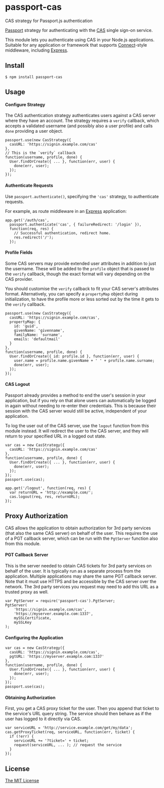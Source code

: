 # passport-cas
CAS strategy for Passport.js authentication

[Passport](http://passportjs.org/) strategy for authenticating with the 
[CAS](https://wiki.jasig.org/display/CAS/Home) single sign-on service.

This module lets you authenticate using CAS in your Node.js applications.
Suitable for any application or framework that supports
[Connect](http://www.senchalabs.org/connect/)-style middleware, including
[Express](http://expressjs.com/).

## Install

    $ npm install passport-cas
    
## Usage

#### Configure Strategy

The CAS authentication strategy authenticates users against a CAS server where
they have an account. The strategy requires a `verify` callback, which
accepts a validated username (and possibly also a user profile) and calls `done`
providing a user object.

    passport.use(new CasStrategy({
      casURL: 'https://signin.example.com/cas'
    }, 
    // This is the `verify` callback
    function(username, profile, done) {
      User.findOrCreate({ ... }, function(err, user) {
        done(err, user);
      });
    });

#### Authenticate Requests

Use `passport.authenticate()`, specifying the `'cas'` strategy, to
authenticate requests.

For example, as route middleware in an [Express](http://expressjs.com/)
application:

    app.get('/auth/cas',
      passport.authenticate('cas', { failureRedirect: '/login' }),
      function(req, res) {
        // Successful authentication, redirect home.
        res.redirect('/');
      });

#### Profile Fields

Some CAS servers may provide extended user attributes in addition to just
the username. These will be added to the `profile` object that is passed to 
the `verify` callback, though the exact format will vary depending on the CAS
provider.

You should customise the `verify` callback to fit your CAS server's attributes
format. Alternatively, you can specify a `propertyMap` object during 
initialization, to have the profile more or less sorted out by the time it
gets to the `verify` callback.

    passport.use(new CasStrategy({
      casURL: 'https://signin.example.com/cas',
      propertyMap: { 
        id: 'guid',
        givenName: 'givenname',
        familyName: 'surname',
        emails: 'defaultmail'
      }
    }, 
    function(username, profile, done) {
      User.findOrCreate({ id: profile.id }, function(err, user) {
        user.name = profile.name.givenName + ' ' + profile.name.surname;
        done(err, user);
      });
    });

#### CAS Logout

Passport already provides a method to end the user's session in your 
application, but if you rely on that alone users can automatically be logged in 
again without needing to re-enter their credentials. This is because their 
session with the CAS server would still be active, independent of your 
application.

To log the user out of the CAS server, use the `logout` function from this 
module instead. It will redirect the user to the CAS server, and they will 
return to your specified URL in a logged out state.

    var cas = new CasStrategy({
      casURL: 'https://signin.example.com/cas'
    }, 
    function(username, profile, done) {
      User.findOrCreate({ ... }, function(err, user) {
        done(err, user);
      });
    });
    passport.use(cas);
    
    app.get('/logout', function(req, res) {
      var returnURL = 'http://example.com/';
      cas.logout(req, res, returnURL);
    });

## Proxy Authorization

CAS allows the application to obtain authorization for 3rd party 
services (that also the same CAS server) on behalf of the user. This requires
the use of a PGT callback server, which can be run with the `PgtServer` function
also from this module.

#### PGT Callback Server

This is the server needed to obtain CAS tickets for 3rd party services on
behalf of the user. It is typically run as a separate process from the
application. Multiple applications may share the same PGT callback server. Note
that it must use HTTPS and be accessible by the CAS server over the network.
The 3rd party services you request may need to add this URL as a trusted proxy
as well.

    var PgtServer = require('passport-cas').PgtServer;
    PgtServer(
        'https://signin.example.com/cas',
        'https://myserver.example.com:1337',
        mySSLCertificate,
        mySSLKey
    );
    
#### Configuring the Application

    var cas = new CasStrategy({
      casURL: 'https://signin.example.com/cas',
      pgtURL: 'https://myserver.example.com:1337'
    }, 
    function(username, profile, done) {
      User.findOrCreate({ ... }, function(err, user) {
        done(err, user);
      });
    });
    passport.use(cas);

#### Obtaining Authorization

First, you get a CAS proxy ticket for the user. Then you append that ticket to
the service's URL query string. The service should then behave as if the user 
has logged to it directly via CAS.
    
    var serviceURL = 'http://service.example.com/get/my/data';
    cas.getProxyTicket(req, serviceURL, function(err, ticket) {
      if (!err) {
        serviceURL += '?ticket=' + ticket;
        request(serviceURL, ... ); // request the service
      }
    });


## License

[The MIT License](http://opensource.org/licenses/MIT)
